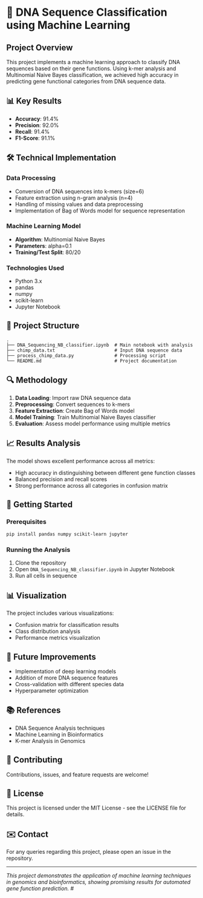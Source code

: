 # 🧬 DNA Sequence Classification using Machine Learning

## Project Overview
This project implements a machine learning approach to classify DNA sequences based on their gene functions. Using k-mer analysis and Multinomial Naive Bayes classification, we achieved high accuracy in predicting gene functional categories from DNA sequence data.

## 📊 Key Results
- **Accuracy**: 91.4%
- **Precision**: 92.0%
- **Recall**: 91.4%
- **F1-Score**: 91.1%

## 🛠️ Technical Implementation

### Data Processing
- Conversion of DNA sequences into k-mers (size=6)
- Feature extraction using n-gram analysis (n=4)
- Handling of missing values and data preprocessing
- Implementation of Bag of Words model for sequence representation

### Machine Learning Model
- **Algorithm**: Multinomial Naive Bayes
- **Parameters**: alpha=0.1
- **Training/Test Split**: 80/20

### Technologies Used
- Python 3.x
- pandas
- numpy
- scikit-learn
- Jupyter Notebook

## 📁 Project Structure
```
.
├── DNA_Sequencing_NB_classifier.ipynb  # Main notebook with analysis
├── chimp_data.txt                      # Input DNA sequence data
├── process_chimp_data.py               # Processing script
└── README.md                           # Project documentation
```

## 🔍 Methodology
1. **Data Loading**: Import raw DNA sequence data
2. **Preprocessing**: Convert sequences to k-mers
3. **Feature Extraction**: Create Bag of Words model
4. **Model Training**: Train Multinomial Naive Bayes classifier
5. **Evaluation**: Assess model performance using multiple metrics

## 📈 Results Analysis
The model shows excellent performance across all metrics:
- High accuracy in distinguishing between different gene function classes
- Balanced precision and recall scores
- Strong performance across all categories in confusion matrix

## 🚀 Getting Started

### Prerequisites
```bash
pip install pandas numpy scikit-learn jupyter
```

### Running the Analysis
1. Clone the repository
2. Open `DNA_Sequencing_NB_classifier.ipynb` in Jupyter Notebook
3. Run all cells in sequence

## 📊 Visualization
The project includes various visualizations:
- Confusion matrix for classification results
- Class distribution analysis
- Performance metrics visualization

## 🎯 Future Improvements
- Implementation of deep learning models
- Addition of more DNA sequence features
- Cross-validation with different species data
- Hyperparameter optimization

## 📚 References
- DNA Sequence Analysis techniques
- Machine Learning in Bioinformatics
- K-mer Analysis in Genomics

## 👥 Contributing
Contributions, issues, and feature requests are welcome!

## 📄 License
This project is licensed under the MIT License - see the LICENSE file for details.

## ✉️ Contact
For any queries regarding this project, please open an issue in the repository.

---
*This project demonstrates the application of machine learning techniques in genomics and bioinformatics, showing promising results for automated gene function prediction.* #
